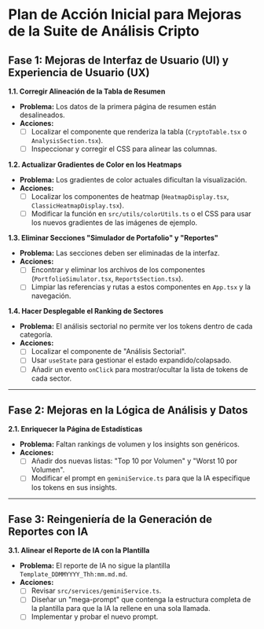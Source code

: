 # Plan de Acción Inicial para Mejoras de la Suite de Análisis Cripto

## Fase 1: Mejoras de Interfaz de Usuario (UI) y Experiencia de Usuario (UX)

**1.1. Corregir Alineación de la Tabla de Resumen**

* **Problema:** Los datos de la primera página de resumen están desalineados.
* **Acciones:**
  * [ ] Localizar el componente que renderiza la tabla (`CryptoTable.tsx` o `AnalysisSection.tsx`).
  * [ ] Inspeccionar y corregir el CSS para alinear las columnas.

**1.2. Actualizar Gradientes de Color en los Heatmaps**

* **Problema:** Los gradientes de color actuales dificultan la visualización.
* **Acciones:**
  * [ ] Localizar los componentes de heatmap (`HeatmapDisplay.tsx`, `ClassicHeatmapDisplay.tsx`).
  * [ ] Modificar la función en `src/utils/colorUtils.ts` o el CSS para usar los nuevos gradientes de las imágenes de ejemplo.

**1.3. Eliminar Secciones "Simulador de Portafolio" y "Reportes"**

* **Problema:** Las secciones deben ser eliminadas de la interfaz.
* **Acciones:**
  * [ ] Encontrar y eliminar los archivos de los componentes (`PortfolioSimulator.tsx`, `ReportsSection.tsx`).
  * [ ] Limpiar las referencias y rutas a estos componentes en `App.tsx` y la navegación.

**1.4. Hacer Desplegable el Ranking de Sectores**

* **Problema:** El análisis sectorial no permite ver los tokens dentro de cada categoría.
* **Acciones:**
  * [ ] Localizar el componente de "Análisis Sectorial".
  * [ ] Usar `useState` para gestionar el estado expandido/colapsado.
  * [ ] Añadir un evento `onClick` para mostrar/ocultar la lista de tokens de cada sector.

---

## Fase 2: Mejoras en la Lógica de Análisis y Datos

**2.1. Enriquecer la Página de Estadísticas**

* **Problema:** Faltan rankings de volumen y los insights son genéricos.
* **Acciones:**
  * [ ] Añadir dos nuevas listas: "Top 10 por Volumen" y "Worst 10 por Volumen".
  * [ ] Modificar el prompt en `geminiService.ts` para que la IA especifique los tokens en sus insights.

---

## Fase 3: Reingeniería de la Generación de Reportes con IA

**3.1. Alinear el Reporte de IA con la Plantilla**

* **Problema:** El reporte de IA no sigue la plantilla `Template_DDMMYYYY_Thh:mm.md.md`.
* **Acciones:**
  * [ ] Revisar `src/services/geminiService.ts`.
  * [ ] Diseñar un "mega-prompt" que contenga la estructura completa de la plantilla para que la IA la rellene en una sola llamada.
  * [ ] Implementar y probar el nuevo prompt.
